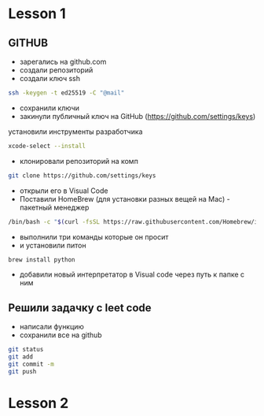 # Lesson 1

## GITHUB

- зарегались на github.com
- создали репозиторий
- создали ключ ssh

```bash
ssh -keygen -t ed25519 -C "@mail"
```
- сохранили ключи
- закинули публичный ключ на GitHub (https://github.com/settings/keys)

установили инструменты разработчика 
```bash
xcode-select --install
```

- клонировали репозиторий на комп

```bash
git clone https://github.com/settings/keys
```
- открыли его в Visual Code
- Поставили HomeBrew (для установки разных вещей на Мac) - пакетный менеджер

```bash
/bin/bash -c "$(curl -fsSL https://raw.githubusercontent.com/Homebrew/install/HEAD/install.sh)"
```
- выполнили три команды которые он просит
- и установили питон
```bash
brew install python
```
- добавили новый интерпретатор в Visual code через путь к папке с ним

## Решили задачку с leet code
- написали функцию
- сохранили все на github
```bash
git status
git add
git commit -m
git push
```
# Lesson 2


